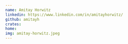 ```yaml
---
name: Amitay Horwitz
linkedin: https://www.linkedin.com/in/amitayhorwitz/
github: amitayh
crates:
home:
img: amitay-horwitz.jpeg
---
```

